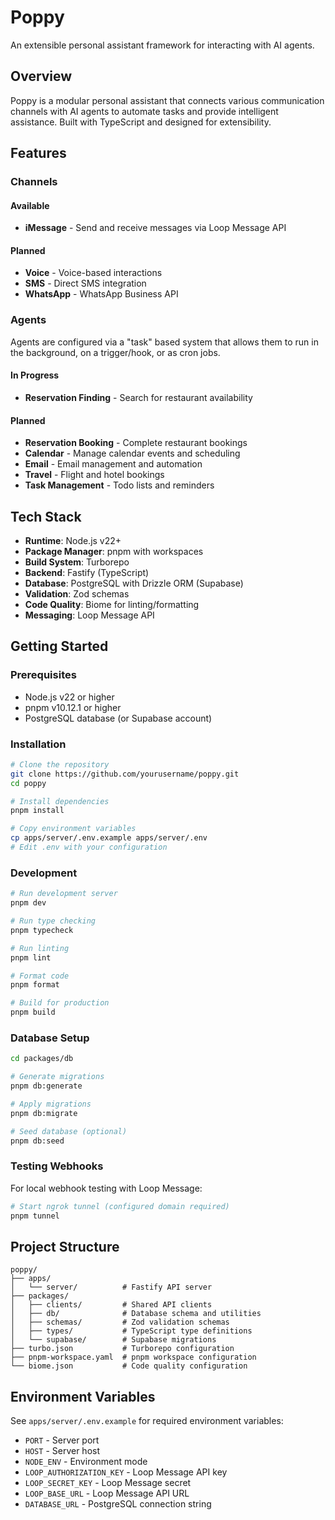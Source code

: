 # Poppy

An extensible personal assistant framework for interacting with AI agents.

## Overview

Poppy is a modular personal assistant that connects various communication channels with AI agents to automate tasks and provide intelligent assistance. Built with TypeScript and designed for extensibility.

## Features

### Channels

#### Available
- **iMessage** - Send and receive messages via Loop Message API

#### Planned
- **Voice** - Voice-based interactions
- **SMS** - Direct SMS integration
- **WhatsApp** - WhatsApp Business API

### Agents

Agents are configured via a "task" based system that allows them to run in the background, on a trigger/hook, or as cron jobs.

#### In Progress
- **Reservation Finding** - Search for restaurant availability

#### Planned
- **Reservation Booking** - Complete restaurant bookings
- **Calendar** - Manage calendar events and scheduling
- **Email** - Email management and automation
- **Travel** - Flight and hotel bookings
- **Task Management** - Todo lists and reminders

## Tech Stack

- **Runtime**: Node.js v22+
- **Package Manager**: pnpm with workspaces
- **Build System**: Turborepo
- **Backend**: Fastify (TypeScript)
- **Database**: PostgreSQL with Drizzle ORM (Supabase)
- **Validation**: Zod schemas
- **Code Quality**: Biome for linting/formatting
- **Messaging**: Loop Message API

## Getting Started

### Prerequisites

- Node.js v22 or higher
- pnpm v10.12.1 or higher
- PostgreSQL database (or Supabase account)

### Installation

```bash
# Clone the repository
git clone https://github.com/yourusername/poppy.git
cd poppy

# Install dependencies
pnpm install

# Copy environment variables
cp apps/server/.env.example apps/server/.env
# Edit .env with your configuration
```

### Development

```bash
# Run development server
pnpm dev

# Run type checking
pnpm typecheck

# Run linting
pnpm lint

# Format code
pnpm format

# Build for production
pnpm build
```

### Database Setup

```bash
cd packages/db

# Generate migrations
pnpm db:generate

# Apply migrations
pnpm db:migrate

# Seed database (optional)
pnpm db:seed
```

### Testing Webhooks

For local webhook testing with Loop Message:

```bash
# Start ngrok tunnel (configured domain required)
pnpm tunnel
```

## Project Structure

```
poppy/
├── apps/
│   └── server/          # Fastify API server
├── packages/
│   ├── clients/         # Shared API clients
│   ├── db/              # Database schema and utilities
│   ├── schemas/         # Zod validation schemas
│   ├── types/           # TypeScript type definitions
│   └── supabase/        # Supabase migrations
├── turbo.json           # Turborepo configuration
├── pnpm-workspace.yaml  # pnpm workspace configuration
└── biome.json           # Code quality configuration
```

## Environment Variables

See `apps/server/.env.example` for required environment variables:

- `PORT` - Server port
- `HOST` - Server host
- `NODE_ENV` - Environment mode
- `LOOP_AUTHORIZATION_KEY` - Loop Message API key
- `LOOP_SECRET_KEY` - Loop Message secret
- `LOOP_BASE_URL` - Loop Message API URL
- `DATABASE_URL` - PostgreSQL connection string
